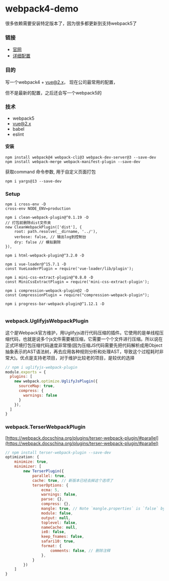 # webpack4-demo


很多依赖需要安装特定版本了，因为很多都更新到支持webpack5了

### 链接

* [官网](https://v4.webpack.docschina.org/concepts/)
* [详细配置](https://v4.webpack.docschina.org/configuration)

### 目的

写一个webpack4 + vue@2.x， 现在公司最常用的配置，

但不是最新的配置，之后还会写一个webpack5的

### 技术

* webpack5
* vue@2.x
* babel
* eslint

#### 安装

```shell
npm install webpack@4 webpack-cli@3 webpack-dev-server@3 --save-dev
npm install webpack-merge webpack-manifest-plugin --save-dev
```

获取command 命令参数,  用于自定义页面打包

```shell
npm i yargs@13 --save-dev
```

### Setup

```
npm i cross-env -D
cross-env NODE_ENV=production

npm i clean-webpack-plugin@^0.1.19 -D
// 打包前删除dist文件夹
new CleanWebpackPlugin(['dist'], {
    root: path.resolve(__dirname, '../'),
    verbose: false, // 输出log到控制台
    dry: false // 模拟删除
}),

npm i html-webpack-plugin@^3.2.0 -D

npm i vue-loader@^15.7.1 -D
const VueLoaderPlugin = require('vue-loader/lib/plugin');

npm i mini-css-extract-plugin@^0.8.0 -D
const MiniCssExtractPlugin = require('mini-css-extract-plugin'); 

npm i compression-webpack-plugin@2 -D
const CompressionPlugin = require("compression-webpack-plugin");

npm i progress-bar-webpack-plugin@^1.12.1 -D


```


### webpack.UglifyjsWebpackPlugin


这个是Webpack官方维护，用Uglifyjs进行代码压缩的插件。它使用的是单线程压缩代码，也就是说多个js文件需要被压缩，它需要一个个文件进行压缩。所以说在正式环境打包压缩代码速度非常慢(因为压缩JS代码需要先把代码解析成用Object抽象表示的AST语法树，再去应用各种规则分析和处理AST，导致这个过程耗时非常大)。优点是支持老项目，对于维护比较老的项目，是较优的选择


```js
// npm i uglifyjs-webpack-plugin
module.exports = {
  plugins: [
    new webpack.optimize.UglifyJsPlugin({
      sourceMap: true,
      compress: {
        warnings: false
      }
    }),
  ]
}
```

### webpack.TerserWebpackPlugin

[https://webpack.docschina.org/plugins/terser-webpack-plugin/#parallel](https://webpack.docschina.org/plugins/terser-webpack-plugin/#parallel)

```js
// npm install terser-webpack-plugin --save-dev
optimization: {
    minimize: true,
    minimizer: [
        new TerserPlugin({
            parallel: true,
            cache: true, // 新版本已经去掉这个选项了
            terserOptions: {
                ecma: 5,
                warnings: false,
                parse: {},
                compress: {},
                mangle: true, // Note `mangle.properties` is `false` by default.
                module: false,
                output: null,
                toplevel: false,
                nameCache: null,
                ie8: false,
                keep_fnames: false,
                safari10: true,
                format: {
                    comments: false, // 删除注释
                },
            }
        })
    ]
}


```




